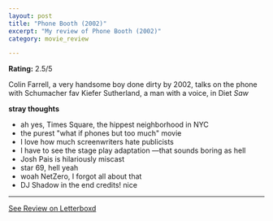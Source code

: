 ```yaml
---
layout: post
title: "Phone Booth (2002)"
excerpt: "My review of Phone Booth (2002)"
category: movie_review

---
```


**Rating:** 2.5/5

Colin Farrell, a very handsome boy done dirty by 2002, talks on the phone with Schumacher fav Kiefer Sutherland, a man with a voice, in Diet <i>Saw</i>

<b>stray thoughts</b>
* ah yes, Times Square, the hippest neighborhood in NYC
* the purest "what if phones but too much" movie
* I love how much screenwriters hate publicists
* I have to see the stage play adaptation —that sounds boring as hell
* Josh Pais is hilariously miscast
* star 69, hell yeah
* woah NetZero, I forgot all about that
* DJ Shadow in the end credits! nice

<hr>

[See Review on Letterboxd](https://boxd.it/4DW71z)
